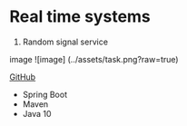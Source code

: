 # Real time systems

1. Random signal service

image
![image] (../assets/task.png?raw=true)

[GitHub](http://github.com)

- Spring Boot
- Maven
- Java 10